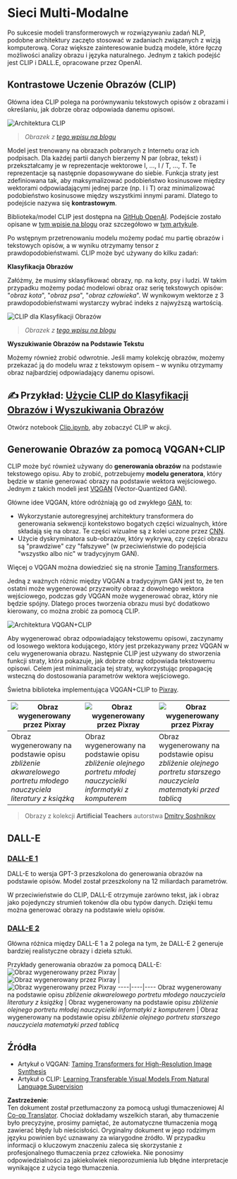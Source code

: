 <!--
CO_OP_TRANSLATOR_METADATA:
{
  "original_hash": "9c592c26aca16ca085d268c732284187",
  "translation_date": "2025-08-24T10:39:09+00:00",
  "source_file": "lessons/X-Extras/X1-MultiModal/README.md",
  "language_code": "pl"
}
-->
# Sieci Multi-Modalne

Po sukcesie modeli transformerowych w rozwiązywaniu zadań NLP, podobne architektury zaczęto stosować w zadaniach związanych z wizją komputerową. Coraz większe zainteresowanie budzą modele, które *łączą* możliwości analizy obrazu i języka naturalnego. Jednym z takich podejść jest CLIP i DALL.E, opracowane przez OpenAI.

## Kontrastowe Uczenie Obrazów (CLIP)

Główna idea CLIP polega na porównywaniu tekstowych opisów z obrazami i określaniu, jak dobrze obraz odpowiada danemu opisowi.

![Architektura CLIP](../../../../../lessons/X-Extras/X1-MultiModal/images/clip-arch.png)

> *Obrazek z [tego wpisu na blogu](https://openai.com/blog/clip/)*

Model jest trenowany na obrazach pobranych z Internetu oraz ich podpisach. Dla każdej partii danych bierzemy N par (obraz, tekst) i przekształcamy je w reprezentacje wektorowe I, ..., I / T, ..., T. Te reprezentacje są następnie dopasowywane do siebie. Funkcja straty jest zdefiniowana tak, aby maksymalizować podobieństwo kosinusowe między wektorami odpowiadającymi jednej parze (np. I i T) oraz minimalizować podobieństwo kosinusowe między wszystkimi innymi parami. Dlatego to podejście nazywa się **kontrastowym**.

Biblioteka/model CLIP jest dostępna na [GitHub OpenAI](https://github.com/openai/CLIP). Podejście zostało opisane w [tym wpisie na blogu](https://openai.com/blog/clip/) oraz szczegółowo w [tym artykule](https://arxiv.org/pdf/2103.00020.pdf).

Po wstępnym przetrenowaniu modelu możemy podać mu partię obrazów i tekstowych opisów, a w wyniku otrzymamy tensor z prawdopodobieństwami. CLIP może być używany do kilku zadań:

**Klasyfikacja Obrazów**

Załóżmy, że musimy sklasyfikować obrazy, np. na koty, psy i ludzi. W takim przypadku możemy podać modelowi obraz oraz serię tekstowych opisów: "*obraz kota*", "*obraz psa*", "*obraz człowieka*". W wynikowym wektorze z 3 prawdopodobieństwami wystarczy wybrać indeks z najwyższą wartością.

![CLIP dla Klasyfikacji Obrazów](../../../../../lessons/X-Extras/X1-MultiModal/images/clip-class.png)

> *Obrazek z [tego wpisu na blogu](https://openai.com/blog/clip/)*

**Wyszukiwanie Obrazów na Podstawie Tekstu**

Możemy również zrobić odwrotnie. Jeśli mamy kolekcję obrazów, możemy przekazać ją do modelu wraz z tekstowym opisem – w wyniku otrzymamy obraz najbardziej odpowiadający danemu opisowi.

## ✍️ Przykład: [Użycie CLIP do Klasyfikacji Obrazów i Wyszukiwania Obrazów](../../../../../lessons/X-Extras/X1-MultiModal/Clip.ipynb)

Otwórz notebook [Clip.ipynb](../../../../../lessons/X-Extras/X1-MultiModal/Clip.ipynb), aby zobaczyć CLIP w akcji.

## Generowanie Obrazów za pomocą VQGAN+CLIP

CLIP może być również używany do **generowania obrazów** na podstawie tekstowego opisu. Aby to zrobić, potrzebujemy **modelu generatora**, który będzie w stanie generować obrazy na podstawie wektora wejściowego. Jednym z takich modeli jest [VQGAN](https://compvis.github.io/taming-transformers/) (Vector-Quantized GAN).

Główne idee VQGAN, które odróżniają go od zwykłego [GAN](../../4-ComputerVision/10-GANs/README.md), to:
* Wykorzystanie autoregresyjnej architektury transformera do generowania sekwencji kontekstowo bogatych części wizualnych, które składają się na obraz. Te części wizualne są z kolei uczone przez [CNN](../../4-ComputerVision/07-ConvNets/README.md).
* Użycie dyskryminatora sub-obrazów, który wykrywa, czy części obrazu są "prawdziwe" czy "fałszywe" (w przeciwieństwie do podejścia "wszystko albo nic" w tradycyjnym GAN).

Więcej o VQGAN można dowiedzieć się na stronie [Taming Transformers](https://compvis.github.io/taming-transformers/).

Jedną z ważnych różnic między VQGAN a tradycyjnym GAN jest to, że ten ostatni może wygenerować przyzwoity obraz z dowolnego wektora wejściowego, podczas gdy VQGAN może wygenerować obraz, który nie będzie spójny. Dlatego proces tworzenia obrazu musi być dodatkowo kierowany, co można zrobić za pomocą CLIP.

![Architektura VQGAN+CLIP](../../../../../lessons/X-Extras/X1-MultiModal/images/vqgan.png)

Aby wygenerować obraz odpowiadający tekstowemu opisowi, zaczynamy od losowego wektora kodującego, który jest przekazywany przez VQGAN w celu wygenerowania obrazu. Następnie CLIP jest używany do stworzenia funkcji straty, która pokazuje, jak dobrze obraz odpowiada tekstowemu opisowi. Celem jest minimalizacja tej straty, wykorzystując propagację wsteczną do dostosowania parametrów wektora wejściowego.

Świetna biblioteka implementująca VQGAN+CLIP to [Pixray](http://github.com/pixray/pixray).

![Obraz wygenerowany przez Pixray](../../../../../lessons/X-Extras/X1-MultiModal/images/a_closeup_watercolor_portrait_of_young_male_teacher_of_literature_with_a_book.png) |  ![Obraz wygenerowany przez Pixray](../../../../../lessons/X-Extras/X1-MultiModal/images/a_closeup_oil_portrait_of_young_female_teacher_of_computer_science_with_a_computer.png) | ![Obraz wygenerowany przez Pixray](../../../../../lessons/X-Extras/X1-MultiModal/images/a_closeup_oil_portrait_of_old_male_teacher_of_math.png)
----|----|----
Obraz wygenerowany na podstawie opisu *zbliżenie akwarelowego portretu młodego nauczyciela literatury z książką* | Obraz wygenerowany na podstawie opisu *zbliżenie olejnego portretu młodej nauczycielki informatyki z komputerem* | Obraz wygenerowany na podstawie opisu *zbliżenie olejnego portretu starszego nauczyciela matematyki przed tablicą*

> Obrazy z kolekcji **Artificial Teachers** autorstwa [Dmitry Soshnikov](http://soshnikov.com)

## DALL-E
### [DALL-E 1](https://openai.com/research/dall-e)
DALL-E to wersja GPT-3 przeszkolona do generowania obrazów na podstawie opisów. Model został przeszkolony na 12 miliardach parametrów.

W przeciwieństwie do CLIP, DALL-E otrzymuje zarówno tekst, jak i obraz jako pojedynczy strumień tokenów dla obu typów danych. Dzięki temu można generować obrazy na podstawie wielu opisów.

### [DALL-E 2](https://openai.com/dall-e-2)
Główna różnica między DALL-E 1 a 2 polega na tym, że DALL-E 2 generuje bardziej realistyczne obrazy i dzieła sztuki.

Przykłady generowania obrazów za pomocą DALL-E:
![Obraz wygenerowany przez Pixray](../../../../../lessons/X-Extras/X1-MultiModal/images/DALL·E%202023-06-20%2015.56.56%20-%20a%20closeup%20watercolor%20portrait%20of%20young%20male%20teacher%20of%20literature%20with%20a%20book.png) |  ![Obraz wygenerowany przez Pixray](../../../../../lessons/X-Extras/X1-MultiModal/images/DALL·E%202023-06-20%2015.57.43%20-%20a%20closeup%20oil%20portrait%20of%20young%20female%20teacher%20of%20computer%20science%20with%20a%20computer.png) | ![Obraz wygenerowany przez Pixray](../../../../../lessons/X-Extras/X1-MultiModal/images/DALL·E%202023-06-20%2015.58.42%20-%20%20a%20closeup%20oil%20portrait%20of%20old%20male%20teacher%20of%20mathematics%20in%20front%20of%20blackboard.png)
----|----|----
Obraz wygenerowany na podstawie opisu *zbliżenie akwarelowego portretu młodego nauczyciela literatury z książką* | Obraz wygenerowany na podstawie opisu *zbliżenie olejnego portretu młodej nauczycielki informatyki z komputerem* | Obraz wygenerowany na podstawie opisu *zbliżenie olejnego portretu starszego nauczyciela matematyki przed tablicą*

## Źródła

* Artykuł o VQGAN: [Taming Transformers for High-Resolution Image Synthesis](https://compvis.github.io/taming-transformers/paper/paper.pdf)
* Artykuł o CLIP: [Learning Transferable Visual Models From Natural Language Supervision](https://arxiv.org/pdf/2103.00020.pdf)

**Zastrzeżenie**:  
Ten dokument został przetłumaczony za pomocą usługi tłumaczeniowej AI [Co-op Translator](https://github.com/Azure/co-op-translator). Chociaż dokładamy wszelkich starań, aby tłumaczenie było precyzyjne, prosimy pamiętać, że automatyczne tłumaczenia mogą zawierać błędy lub nieścisłości. Oryginalny dokument w jego rodzimym języku powinien być uznawany za wiarygodne źródło. W przypadku informacji o kluczowym znaczeniu zaleca się skorzystanie z profesjonalnego tłumaczenia przez człowieka. Nie ponosimy odpowiedzialności za jakiekolwiek nieporozumienia lub błędne interpretacje wynikające z użycia tego tłumaczenia.